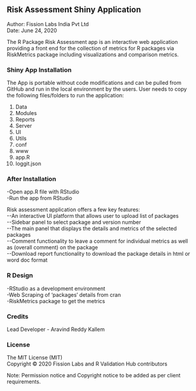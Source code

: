 ## Risk Assessment Shiny Application

Author: Fission Labs India Pvt Ltd<br>
Date: June 24, 2020

The R Package Risk Assessment app is an interactive web application providing a front end for the collection of metrics for R packages via RiskMetrics package including visualizations and comparison metrics.

### Shiny App Installation
The App is portable without code modifications and can be pulled from GitHub and run in the local environment by the users. User needs to copy the following files/folders to run the application:<br>

1. Data
2. Modules
3. Reports
4. Server
5. UI
6. Utils
7. conf
8. www
9. app.R
10. loggit.json

### After Installation
-Open app.R file with RStudio<br>
-Run the app from RStudio


Risk assessment application offers a few key features:<br>
     --An interactive UI platform that allows user to upload list of packages<br>
     --Sidebar panel to select package and version number<br>
     --The main panel that displays the details and metrics of the selected packages<br> 
     --Comment functionality to leave a comment for individual metrics as well as (overall comment) on the package<br>
     --Download report functionality to download the package details in html or word doc format

### R Design
-RStudio as a development environment<br>
-Web Scraping of ‘packages’ details from cran<br>
-RiskMetrics package to get the metrics

### Credits
Lead Developer - Aravind Reddy Kallem

### License
The MIT License (MIT)<br>
Copyright © 2020 Fission Labs and R Validation Hub contributors
 
Note: Permission notice and Copyright notice to be added as per client requirements.

